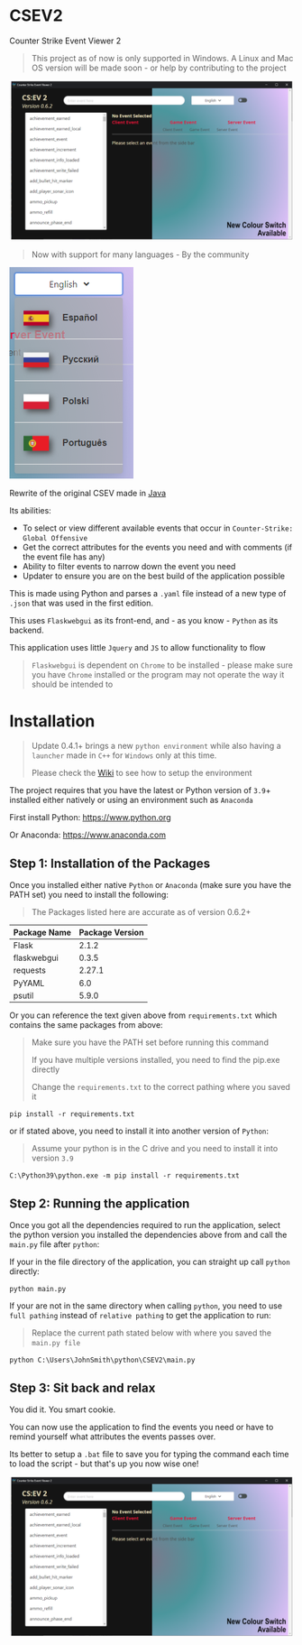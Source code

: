 # CSEV2

Counter Strike Event Viewer 2

> This project as of now is only supported in Windows.
> A Linux and Mac OS version will be made soon - or help by contributing to the project

![Screenshot of the application from 0.6.1](https://github.com/TheE7Player/CSEV2/blob/main/screenshot_0.6.2.png?raw=true)

> Now with support for many languages - By the community

![Screenshot of the languages available with the application from 0.2](https://raw.githubusercontent.com/TheE7Player/CSEV2/main/supportedLanguages.png)

Rewrite of the original CSEV made in [Java](https://github.com/TheE7Player/CSGO-Event-Viewer)

Its abilities:

- To select or view different available events that occur in `Counter-Strike: Global Offensive`
- Get the correct attributes for the events you need and with comments (if the event file has any)
- Ability to filter events to narrow down the event you need
- Updater to ensure you are on the best build of the application possible

This is made using Python and parses a `.yaml` file instead of a new type of `.json` that was used in the first edition.

This uses `Flaskwebgui` as its front-end, and - as you know - `Python` as its backend.

This application uses little `Jquery` and `JS` to allow functionality to flow

> `Flaskwebgui` is dependent on `Chrome` to be installed - please make sure you have `Chrome` installed or the program may not operate the way it should be intended to

# Installation

> Update 0.4.1+ brings a new `python environment` while also having a `launcher` made in `C++` for `Windows` only at this time.
> 
> Please check the [Wiki](https://github.com/TheE7Player/CSEV2/wiki) to see how to setup the environment

The project requires that you have the latest or Python version of `3.9`+ installed either natively or using an environment such as `Anaconda`

First install Python:
https://www.python.org

Or Anaconda:
https://www.anaconda.com 

## Step 1: Installation of the Packages

Once you installed either native `Python` or `Anaconda` (make sure you have the PATH set) you need to install the following:

> The Packages listed here are accurate as of version 0.6.2+

| Package Name | Package Version |
| ------------ | --------------- |
| Flask        | 2.1.2           |
| flaskwebgui  | 0.3.5           |
| requests     | 2.27.1          |
| PyYAML       | 6.0             |
| psutil       | 5.9.0           |

Or you can reference the text given above from `requirements.txt` which contains the same packages from above:

> Make sure you have the PATH set before running this command
> 
> If you have multiple versions installed, you need to find the pip.exe directly
> 
> Change the `requirements.txt` to the correct pathing where you saved it

```
pip install -r requirements.txt
```

or if stated above, you need to install it into another version of `Python`:

> Assume your python is in the C drive and you need to install it into version `3.9`

```
C:\Python39\python.exe -m pip install -r requirements.txt
```

## Step 2: Running the application

Once you got all the dependencies required to run the application, select the python version you installed the dependencies above from and call the `main.py` file after `python`:

If your in the file directory of the application, you can straight up call `python` directly:

```
python main.py
```

If your are not in the same directory when calling `python`, you need to use `full pathing` instead of `relative pathing` to get the application to run:

> Replace the current path stated below with where you saved the `main.py file`

```
python C:\Users\JohnSmith\python\CSEV2\main.py
```

## Step 3: Sit back and relax

You did it. You smart cookie.

You can now use the application to find the events you need or have to remind yourself what attributes the events passes over.

Its better to setup a `.bat` file to save you for typing the command each time to load the script - but that's up you now wise one!

![Screenshot of the application from 0.6.1](https://github.com/TheE7Player/CSEV2/blob/main/screenshot_0.6.2.png?raw=true)

